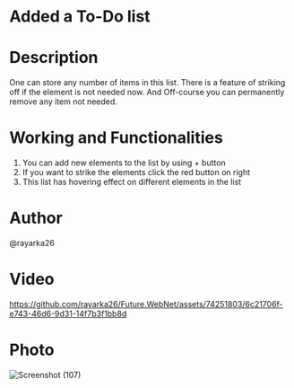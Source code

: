 # Added a To-Do list

# Description
 One can store any number of items in this list. 
 There is a feature of striking off if the element is not needed now.
 And Off-course you can permanently remove any item not needed.

# Working and Functionalities
1. You can add new elements to the list by using + button
2. If you want to strike the elements click the red button on right
3. This list has hovering effect on different elements in the list

# Author
@rayarka26

# Video
https://github.com/rayarka26/Future.WebNet/assets/74251803/6c21706f-e743-46d6-9d31-14f7b3f1bb8d

# Photo
![Screenshot (107)](https://github.com/rayarka26/Future.WebNet/assets/74251803/09b09870-f221-4b00-8005-88091f936d7d)
